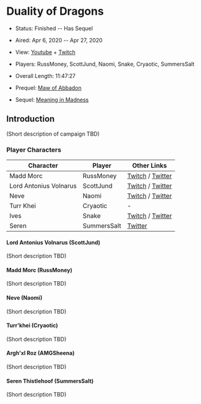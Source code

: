 # Duality of Dragons

* Status: Finished -- Has Sequel
* Aired: Apr 6, 2020 -- Apr 27, 2020
* View: [Youtube](https://www.youtube.com/watch?v=_xESzIBjTKA&list=PLfASEnzB7i1bfwS1Va_y6_krlosNcwkrP) + [Twitch](https://www.twitch.tv/collections/WJuFc25OCxa75w)
* Players: RussMoney, ScottJund, Naomi, Snake, Cryaotic, SummersSalt
* Overall Length: 11:47:27

* Prequel: [Maw of Abbadon](../13%20-%20Maw%20of%20Abbadon)
* Sequel: [Meaning in Madness](../18%20-%20Meaning%20in%20Madness)

## Introduction

(Short description of campaign TBD)

### Player Characters

|**Character**| **Player**|**Other Links**|
| ------ | ------ | ------ |
|Madd Morc| RussMoney|[Twitch](https://www.twitch.tv/russ_money) / [Twitter](https://twitter.com/Russ_Money)|
|Lord Antonius Volnarus| ScottJund |[Twitch](https://www.twitch.tv/scottjund) / [Twitter](https://twitter.com/scottjund)|
|Neve| Naomi|[Twitch](https://www.twitch.tv/naomi) / [Twitter](https://twitter.com/NaomiOop)|
|Turr Khei| Cryaotic |-|
|Ives| Snake |[Twitch](https://www.twitch.tv/snake) / [Twitter](https://twitter.com/msf_actual)|
|Seren| SummersSalt |[Twitter](https://twitter.com/SummersSalt)|

#### Lord Antonius Volnarus (ScottJund)

(Short description TBD)

#### Madd Morc (RussMoney)

(Short description TBD)

#### Neve (Naomi)

(Short description TBD)

#### Turr'khei (Cryaotic)

(Short description TBD)

#### Argh'xl Roz (AMGSheena)

(Short description TBD)

#### Seren Thistlehoof (SummersSalt)

(Short description TBD)
